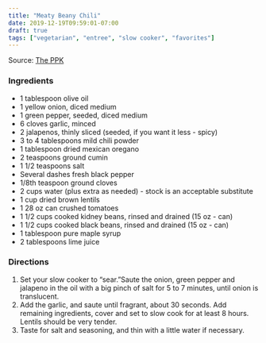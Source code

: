 ```yaml
---
title: "Meaty Beany Chili"
date: 2019-12-19T09:59:01-07:00
draft: true
tags: ["vegetarian", "entree", "slow cooker", "favorites"]
---
```


Source: [The PPK](https://www.theppk.com/2013/10/meat-beany-chili-corn-muffins-video/)

### Ingredients
- 1 tablespoon olive oil
- 1 yellow onion, diced medium
- 1 green pepper, seeded, diced medium
- 6 cloves garlic, minced
- 2 jalapenos, thinly sliced (seeded, if you want it less - spicy)
- 3 to 4 tablespoons mild chili powder
- 1 tablespoon dried mexican oregano
- 2 teaspoons ground cumin
- 1 1/2 teaspoons salt
- Several dashes fresh black pepper
- 1/8th teaspoon ground cloves
- 2 cups water (plus extra as needed) - stock is an acceptable substitute
- 1 cup dried brown lentils
- 1 28 oz can crushed tomatoes
- 1 1/2 cups cooked kidney beans, rinsed and drained (15 oz - can)
- 1 1/2 cups cooked black beans, rinsed and drained (15 oz - can)
- 1 tablespoon pure maple syrup
- 2 tablespoons lime juice

### Directions
1.	Set your slow cooker to “sear.”Saute the onion, green pepper and jalapeno in the oil with a big pinch of salt for 5 to 7 minutes, until onion is translucent.
2.	Add the garlic, and saute until fragrant, about 30 seconds. Add remaining ingredients, cover and set to slow cook for at least 8 hours. Lentils should be very tender.
3.	Taste for salt and seasoning, and thin with a little water if necessary.